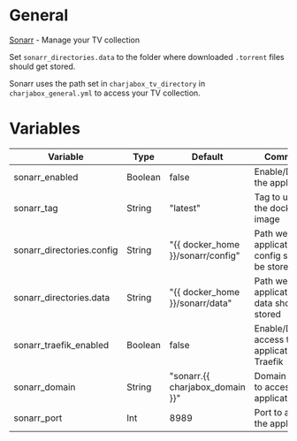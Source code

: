 # General
[Sonarr](https://sonarr.tv/) - Manage your TV collection

Set `sonarr_directories.data` to the folder where downloaded `.torrent` files should get stored.

Sonarr uses the path set in `charjabox_tv_directory` in `charjabox_general.yml` to access your TV collection.

# Variables

| Variable                  | Type    | Default                           | Comment                                          |
|---------------------------|---------|-----------------------------------|--------------------------------------------------|
| sonarr_enabled            | Boolean | false                             | Enable/Disable the application                   |
| sonarr_tag                | String  | "latest"                          | Tag to use for the docker image                  |
| sonarr_directories.config | String  | "{{ docker_home }}/sonarr/config" | Path were application config should be stored    |
| sonarr_directories.data   | String  | "{{ docker_home }}/sonarr/data"   | Path were application data should be stored      |
| sonarr_traefik_enabled    | Boolean | false                             | Enable/Disable access to application via Traefik |
| sonarr_domain             | String  | "sonarr.{{ charjabox_domain }}"   | Domain used to access the application            |
| sonarr_port               | Int     | 8989                              | Port to access the application                   |
